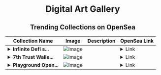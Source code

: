 <div align="center">

# Digital Art Gallery

## Trending Collections on OpenSea

| Collection Name                       | Image                                                                                     | Description                       | OpenSea Link                                                                                          |
|---------------------------------------|-------------------------------------------------------------------------------------------|-----------------------------------|--------------------------------------------------------------------------------------------------------|
| **<details><summary>Infinite Defi s...</summary>Infinite Defi spring</details>** | ![Image](https://i.seadn.io/s/raw/files/f76c1a4ae3c4d8da5e22a4b29c756370.jpg?w=500&auto=format?w=200&auto=format) |  | <details><summary>Link</summary>[Infinite Defi spring](https://opensea.io/collection/infinite-defi-spring)</details> |
| **<details><summary>7th Trust Walle...</summary>7th Trust Wallet</details>** | ![Image](https://i.seadn.io/s/raw/files/54fc3a870d2f20bc8d73c72af5e2d993.png?w=500&auto=format?w=200&auto=format) |  | <details><summary>Link</summary>[7th Trust Wallet](https://opensea.io/collection/7th-trust-wallet)</details> |
| **<details><summary>Playground Open...</summary>Playground Open Ticketing Ecosystem Event 12299</details>** | ![Image](https://i.seadn.io/s/raw/files/ad4b567b5e819f5eb9dc8588aeb6896f.png?w=500&auto=format?w=200&auto=format) |  | <details><summary>Link</summary>[Playground Open Ticketing Ecosystem Event 12299](https://opensea.io/collection/playground-open-ticketing-ecosystem-event-12299)</details> |

</div>